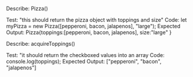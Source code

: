 <!-- Describe:

Test: 
Code: 
Expected Output: -->

Describe: Pizza()

Test: "this should return the pizza object with toppings and size"
Code: let myPizza = new Pizza([pepperoni, bacon, jalapenos], "large");
Expected Output: Pizza{toppings:[pepperoni, bacon, jalapenos], size:"large" }

Describe: acquireToppings()

Test: "it should return the checkboxed values into an array 
Code: console.log(toppings);
Expected Output: ["pepperoni", "bacon", "jalapenos"]
